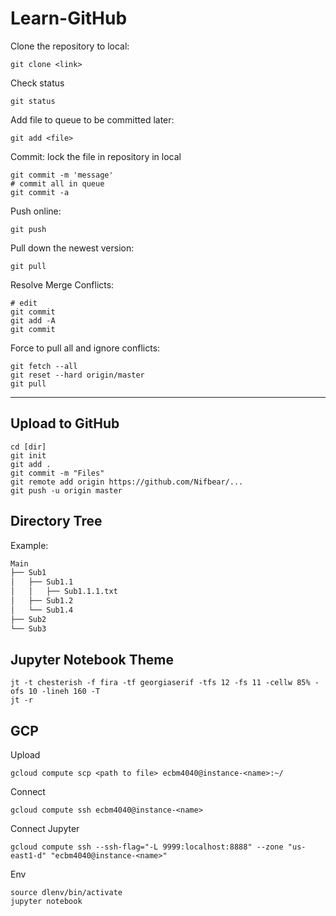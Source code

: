 # Learn-GitHub

Clone the repository to local:

```
git clone <link>
```

Check status

```
git status
```

Add file to queue to be committed later:

```
git add <file>
```

Commit: lock the file in repository in local

```
git commit -m 'message'
# commit all in queue
git commit -a  
```

Push online:

```
git push
```

Pull down the newest version:

```
git pull
```

Resolve Merge Conflicts:

```
# edit
git commit
git add -A
git commit
```

Force to pull all and ignore conflicts:

```
git fetch --all
git reset --hard origin/master
git pull
```
--- 

## Upload to GitHub
```
cd [dir]
git init
git add .
git commit -m "Files"
git remote add origin https://github.com/Nifbear/...
git push -u origin master
```

## Directory Tree
Example:

```bash
Main
├── Sub1
│   ├── Sub1.1
│   │   ├── Sub1.1.1.txt
│   ├── Sub1.2
│   └── Sub1.4
├── Sub2
└── Sub3
```


## Jupyter Notebook Theme
```
jt -t chesterish -f fira -tf georgiaserif -tfs 12 -fs 11 -cellw 85% -ofs 10 -lineh 160 -T
jt -r
```

## GCP
Upload
```
gcloud compute scp <path to file> ecbm4040@instance-<name>:~/
```
Connect
```
gcloud compute ssh ecbm4040@instance-<name>
```
Connect Jupyter
```
gcloud compute ssh --ssh-flag="-L 9999:localhost:8888" --zone "us-east1-d" "ecbm4040@instance-<name>"
```
Env
```
source dlenv/bin/activate
jupyter notebook
```

